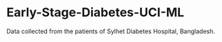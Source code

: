 # Early-Stage-Diabetes-UCI-ML
Data collected from the patients of Sylhet Diabetes Hospital, Bangladesh.
